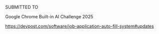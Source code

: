 SUBMITTED TO 

Google Chrome Built-in AI Challenge 2025

https://devpost.com/software/job-application-auto-fill-system#updates
